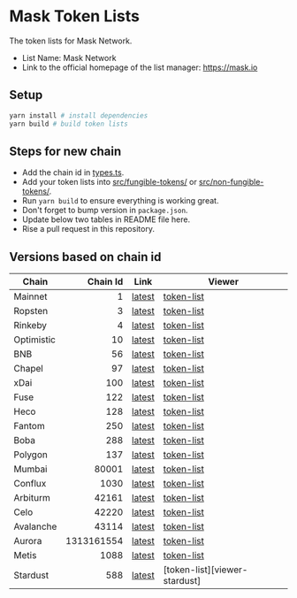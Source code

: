 # Mask Token Lists

The token lists for Mask Network.

- List Name: Mask Network
- Link to the official homepage of the list manager: <https://mask.io>

## Setup

```bash
yarn install # install dependencies
yarn build # build token lists
```

## Steps for new chain

- Add the chain id in [types.ts](src/types.ts).
- Add your token lists into [src/fungible-tokens/](src/fungible-tokens/) or [src/non-fungible-tokens/](src/non-fungible-tokens/).
- Run `yarn build` to ensure everything is working great.
- Don't forget to bump version in `package.json`.
- Update below two tables in README file here.
- Rise a pull request in this repository.

## Versions based on chain id

| Chain      |   Chain Id | Link                      | Viewer                          |
| ---------- | ---------: | ------------------------- | ------------------------------- |
| Mainnet    |          1 | [latest][link-mainnet]    | [token-list][viewer-mainnet]    |
| Ropsten    |          3 | [latest][link-ropsten]    | [token-list][viewer-ropsten]    |
| Rinkeby    |          4 | [latest][link-rinkeby]    | [token-list][viewer-rinkeby]    |
| Optimistic |         10 | [latest][link-optimistic] | [token-list][viewer-optimistic] |
| BNB        |         56 | [latest][link-bnb]        | [token-list][viewer-bnb]        |
| Chapel     |         97 | [latest][link-chapel]     | [token-list][viewer-chapel]     |
| xDai       |        100 | [latest][link-xdai]       | [token-list][viewer-xdai]       |
| Fuse       |        122 | [latest][link-fuse]       | [token-list][viewer-fuse]       |
| Heco       |        128 | [latest][link-heco]       | [token-list][viewer-heco]       |
| Fantom     |        250 | [latest][link-fantom]     | [token-list][viewer-fantom]     |
| Boba       |        288 | [latest][link-boba]       | [token-list][viewer-boba]       |
| Polygon    |        137 | [latest][link-polygon]    | [token-list][viewer-polygon]    |
| Mumbai     |      80001 | [latest][link-mumbai]     | [token-list][viewer-mumbai]     |
| Conflux    |       1030 | [latest][link-conflux]    | [token-list][viewer-conflux]    |
| Arbiturm   |      42161 | [latest][link-arbiturm]   | [token-list][viewer-arbiturm]   |
| Celo       |      42220 | [latest][link-celo]       | [token-list][viewer-celo]       |
| Avalanche  |      43114 | [latest][link-avalanche]  | [token-list][viewer-avalanche]  |
| Aurora     | 1313161554 | [latest][link-aurora]     | [token-list][viewer-aurora]     |
| Metis      |       1088 | [latest][link-metis]      | [token-list][viewer-metis]      |
| Stardust   |        588 | [latest][link-stardust]   | [token-list][viewer-stardust]   |

[link-mainnet]: https://tokens.r2d2.to/latest/1/tokens.json
[link-ropsten]: https://tokens.r2d2.to/latest/3/tokens.json
[link-rinkeby]: https://tokens.r2d2.to/latest/4/tokens.json
[link-optimistic]: https://tokens.r2d2.to/latest/10/tokens.json
[link-bnb]: https://tokens.r2d2.to/latest/56/tokens.json
[link-chapel]: https://tokens.r2d2.to/latest/97/tokens.json
[link-xdai]: https://tokens.r2d2.to/latest/100/tokens.json
[link-fuse]: https://tokens.r2d2.to/latest/122/tokens.json
[link-heco]: https://tokens.r2d2.to/latest/128/tokens.json
[link-fantom]: https://tokens.r2d2.to/latest/250/tokens.json
[link-boba]: https://tokens.r2d2.to/latest/288/tokens.json
[link-polygon]: https://tokens.r2d2.to/latest/137/tokens.json
[link-mumbai]: https://tokens.r2d2.to/latest/80001/tokens.json
[link-conflux]: https://tokens.r2d2.to/latest/1030/tokens.json
[link-arbiturm]: https://tokens.r2d2.to/latest/42161/tokens.json
[link-celo]: https://tokens.r2d2.to/latest/42220/tokens.json
[link-avalanche]: https://tokens.r2d2.to/latest/43114/tokens.json
[link-aurora]: https://tokens.r2d2.to/latest/1313161554/tokens.json
[link-metis]: https://tokens.r2d2.to/latest/1088/tokens.json
[link-stardust]: https://tokens.r2d2.to/latest/588/tokens.json
[viewer-mainnet]: https://tokenlists.org/token-list?url=https://tokens.r2d2.to/latest/1/tokens.json
[viewer-ropsten]: https://tokenlists.org/token-list?url=https://tokens.r2d2.to/latest/3/tokens.json
[viewer-rinkeby]: https://tokenlists.org/token-list?url=https://tokens.r2d2.to/latest/4/tokens.json
[viewer-optimistic]: https://tokenlists.org/token-list?url=https://tokens.r2d2.to/latest/10/tokens.json
[viewer-bnb]: https://tokenlists.org/token-list?url=https://tokens.r2d2.to/latest/56/tokens.json
[viewer-chapel]: https://tokenlists.org/token-list?url=https://tokens.r2d2.to/latest/97/tokens.json
[viewer-xdai]: https://tokenlists.org/token-list?url=https://tokens.r2d2.to/latest/100/tokens.json
[viewer-fuse]: https://tokenlists.org/token-list?url=https://tokens.r2d2.to/latest/122/tokens.json
[viewer-heco]: https://tokenlists.org/token-list?url=https://tokens.r2d2.to/latest/128/tokens.json
[viewer-fantom]: https://tokenlists.org/token-list?url=https://tokens.r2d2.to/latest/250/tokens.json
[viewer-boba]: https://tokenlists.org/token-list?url=https://tokens.r2d2.to/latest/288/tokens.json
[viewer-polygon]: https://tokenlists.org/token-list?url=https://tokens.r2d2.to/latest/137/tokens.json
[viewer-mumbai]: https://tokenlists.org/token-list?url=https://tokens.r2d2.to/latest/80001/tokens.json
[viewer-conflux]: https://tokenlists.org/token-list?url=https://tokens.r2d2.to/latest/1030/tokens.json
[viewer-arbiturm]: https://tokenlists.org/token-list?url=https://tokens.r2d2.to/latest/42161/tokens.json
[viewer-celo]: https://tokenlists.org/token-list?url=https://tokens.r2d2.to/latest/42220/tokens.json
[viewer-avalanche]: https://tokenlists.org/token-list?url=https://tokens.r2d2.to/latest/43114/tokens.json
[viewer-aurora]: https://tokenlists.org/token-list?url=https://tokens.r2d2.to/latest/1313161554/tokens.json
[viewer-metis]: https://tokenlists.org/token-list?url=https://tokens.r2d2.to/latest/1088/tokens.json
[viewer-startdust]: https://tokenlists.org/token-list?url=https://tokens.r2d2.to/latest/588/tokens.json

<!-- end versions -->
